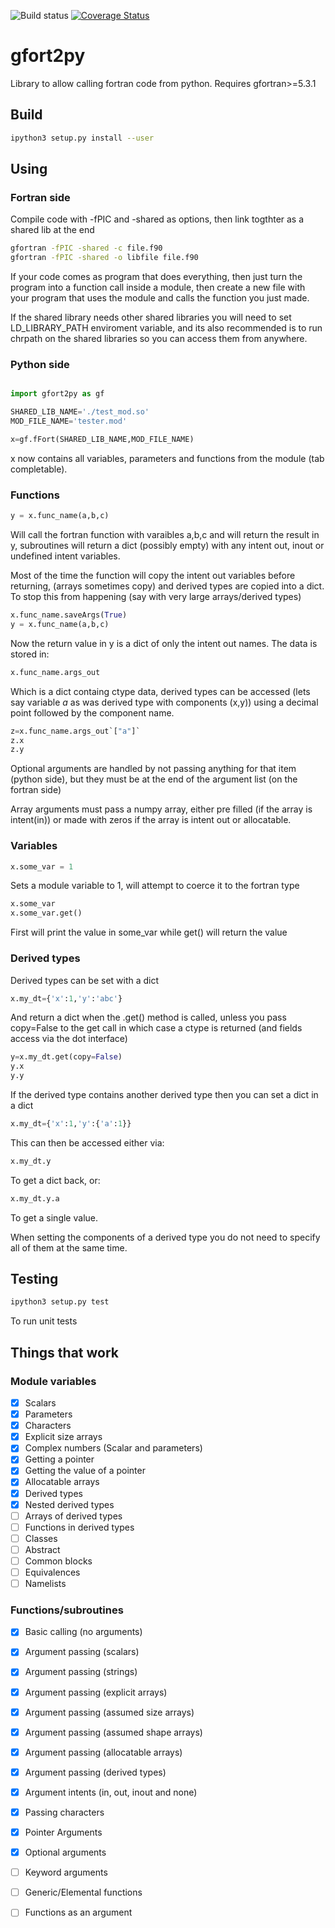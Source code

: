 ![Build status](https://travis-ci.org/rjfarmer/gfort2py.svg?branch=master)
[![Coverage Status](https://coveralls.io/repos/github/rjfarmer/gfort2py/badge.svg?branch=master)](https://coveralls.io/github/rjfarmer/gfort2py?branch=master)

# gfort2py
Library to allow calling fortran code from python. Requires gfortran>=5.3.1

## Build
````bash
ipython3 setup.py install --user
````

## Using
### Fortran side
Compile code with -fPIC and -shared as options, then link togthter as a shared lib at the end

````bash
gfortran -fPIC -shared -c file.f90
gfortran -fPIC -shared -o libfile file.f90
````
If your code comes as  program that does everything, then just turn the program into a function call inside a module,
then create a new file with your program that uses the module and calls the function you just made.

If the shared library needs other
shared libraries you will need to set LD_LIBRARY_PATH enviroment variable, and its also recommended is to run chrpath on the 
shared libraries so you can access them from anywhere.

### Python side
````python

import gfort2py as gf

SHARED_LIB_NAME='./test_mod.so'
MOD_FILE_NAME='tester.mod'

x=gf.fFort(SHARED_LIB_NAME,MOD_FILE_NAME)

````

x now contains all variables, parameters and functions from the module (tab completable). 

### Functions
````python
y = x.func_name(a,b,c)
````

Will call the fortran function with varaibles a,b,c and will return the result in y,
subroutines will return a dict (possibly empty) with any intent out, inout or undefined intent variables.


Most of the time the function will copy the intent out variables before returning,
(arrays sometimes copy) and derived types are copied into a dict. To stop this from
happening (say with very large arrays/derived types)

````python
x.func_name.saveArgs(True)
y = x.func_name(a,b,c)
````

Now the return value in y is a dict of only the intent out names. The data
is stored in:

````python
x.func_name.args_out
````

Which is a dict containg ctype data, derived types can be accessed 
(lets say variable *a* as was derived type with components (x,y)) using
a decimal point followed by the component name.

````python
z=x.func_name.args_out`["a"]`
z.x
z.y
````

Optional arguments are handled by not passing anything for that item (python side), but
they must be at the end of the argument list (on the fortran side)

Array arguments must pass a numpy array, either pre filled (if the array is intent(in)) or made with zeros
if the array is intent out or allocatable.

### Variables

````python
x.some_var = 1
````

Sets a module variable to 1, will attempt to coerce it to the fortran type

````python
x.some_var
x.some_var.get()
````

First will print the value in some_var while get() will return the value


### Derived types

Derived types can be set with a dict 
````python
x.my_dt={'x':1,'y':'abc'}
````
And return a dict when the .get() method is called, unless you pass
copy=False to the get call in which case a ctype is returned (and fields
access via the dot interface)

````python
y=x.my_dt.get(copy=False)
y.x
y.y
````
If the derived type contains another derived type then you can set a dict in a dict

````python
x.my_dt={'x':1,'y':{'a':1}}
````

This can then be accessed either via:

````python
x.my_dt.y
````

To get a dict back, or:

````python
x.my_dt.y.a
````

To get a single value.

When setting the components of a derived type you do not need to specify
all of them at the same time.


## Testing

````bash
ipython3 setup.py test
````

To run unit tests

## Things that work

### Module variables

- [x] Scalars
- [x] Parameters
- [x] Characters
- [x] Explicit size arrays
- [X] Complex numbers (Scalar and parameters)
- [x] Getting a pointer
- [x] Getting the value of a pointer
- [x] Allocatable arrays
- [x] Derived types
- [x] Nested derived types
- [ ] Arrays of derived types
- [ ] Functions in derived types
- [ ] Classes
- [ ] Abstract
- [ ] Common blocks
- [ ] Equivalences
- [ ] Namelists

### Functions/subroutines

- [X] Basic calling (no arguments)
- [x] Argument passing (scalars)
- [x] Argument passing (strings)
- [X] Argument passing (explicit arrays)
- [x] Argument passing (assumed size arrays)
- [x] Argument passing (assumed shape arrays)
- [x] Argument passing (allocatable arrays)
- [x] Argument passing (derived types)
- [x] Argument intents (in, out, inout and none)
- [x] Passing characters
- [x] Pointer Arguments 
- [x] Optional arguments
- [ ] Keyword arguments
- [ ] Generic/Elemental functions
- [ ] Functions as an argument





